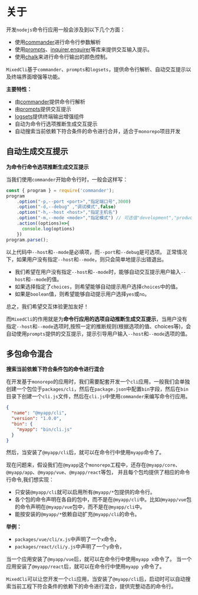 # 关于

开发`nodejs`命令行应用一般会涉及到以下几个方面：

- 使用[commander](https://github.com/tj/commander.js)进行命令行参数解析
- 使用[prompts](https://github.com/terkelg/prompts)、[inquirer](https://github.com/SBoudrias/Inquirer.js),[enquirer](https://github.com/enquirer/enquirer)等库来提供交互输入提示。
- 使用[chalk](https://github.com/chalk/chalk)来进行命令行输出的颜色控制。

`MixedCli`基于`commander`、`prompts`和`logsets`，提供命令行解析、自动交互提示以及终端界面增强等功能。

**主要特性：**

- 由[commander](https://github.com/tj/commander.js)提供命令行解析
- 由[prompts](https://github.com/terkelg/prompts)提供交互提示
- [logsets](https://github.com/terkelg/prompts)提供终端输出增强组件
- 自动为命令行选项推断生成交互提示
- 自动搜索当前依赖下符合条件的命令进行合并，适合于`monorepo`项目开发

## 自动生成交互提示

**为命令行命令选项推断生成交互提示**

当我们使用`commander`开始命令行时，一般会这样写：

```js
const { program } = require('commander');
program 
    .option("-p,--port <port>","指定端口号",3000)                      
    .option("-d,--debug" ,"调试模式",false)      
    .option("-h,--host <host>","指定主机名")      
    .option("-m,--mode <mode>","指定模式") // 可选值"development","production","test","debug"
    .action((options)=>{
      console.log(options)
    })
program.parse();
```

以上代码中`--host`和`--mode`是必填项，而`--port`和`--debug`是可选项。
正常情况下，如果用户没有指定`--host`和`--mode`，则只会简单地提示出错退出。

- 我们希望在用户没有指定`--host`和`--mode`时，能够自动交互提示用户输入`--host`和`--mode`的值。
- 如果选择指定了`choices`，则希望能够自动提示用户选择`choices`中的值。
- 如果是`boolean`值，则希望能够自动提示用户选择`yes`或`no`。

总之，我们希望交互体验更加友好！

而`MixedCli`的作用就是为**命令行应用的选项自动推断生成交互提示**，当用户没有指定`--host`和`--mode`选项时,按照一定的推断规则(根据选项的值、choices等)，会自动使用`prompts`提供的交互提示，提示引导用户输入`--host`和`--mode`选项的值。

##  多包命令混合

**搜索当前依赖下符合条件包的命令进行混合**

在开发基于`monorepo`的应用时，我们需要配套开发一个`cli`应用，一般我们会单独创建一个包位于`packages/cli`，然后在`package.json`中配置`bin`字段，然后在`bin`目录下创建一个`cli.js`文件，然后在`cli.js`中使用`commander`来编写命令行应用。

```json
{
  "name": "@myapp/cli",
  "version": "1.0.0",
  "bin": {
    "myapp": "bin/cli.js"
  }
}
```

然后，当安装了`@myapp/cli`后，就可以在命令行中使用`myapp`命令了。

现在问题来，假设我们在`@myapp`这个`monorepo`工程中，还存在`@myapp/core`、`@myapp/app`、`@myapp/vue`、`@myapp/react`等包，
并且每个包均提供了相应的命令行命令,我们想实现：

- 只安装`@myapp/cli`就可以启用所有`@myapp/*`包提供的命令行。
- 各个包的命令声明在各自的包中，而不是在`@myapp/cli`中。比如`@myapp/vue`包的命令声明在`@myapp/vue`包中，而不是在`@myapp/cli`中。
- 能按安装的`@myapp/*`依赖自动扩充`@myapp/cli`的命令。

**举例：**

- `packages/vue/cli/x.js`中声明了一个`x`命令，
- `packages/react/cli/y.js`中声明了一个`y`命令，

当一个应用安装了`@myapp/vue`后，就可以在命令行中使用`myapp x`命令了。
当一个应用安装了`@myapp/react`后，就可以在命令行中使用`myapp y`命令了。

`MixedCli`可以让您开发一个`cli`应用，当安装了`@myapp/cli`后，启动时可以自动搜索当前工程下符合条件的依赖下的命令进行混合，提供完整动态的命令行。












 